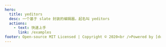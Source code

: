```yaml
---
hero:
  title: yeditors
  desc: 一个基于 slate 封装的编辑器，起名叫 yeditors
  actions:
    - text: 快速上手
      link: /examples
footer: Open-source MIT Licensed | Copyright © 2020<br />Powered by [dumi](https://d.umijs.org)
---
```


<code src="./index.tsx" />
